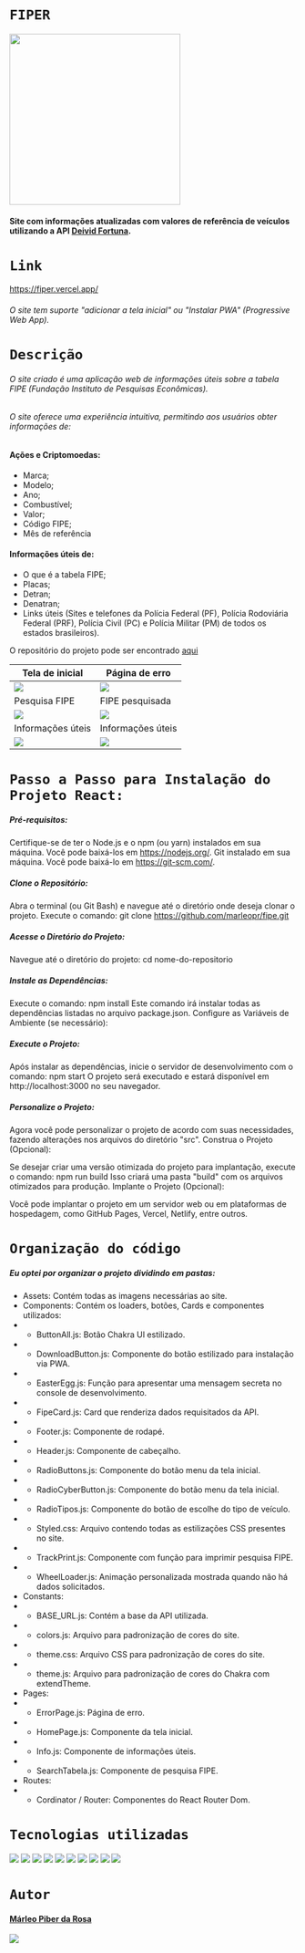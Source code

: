 # `FIPER`

<img src="./src/assets/musclecarLogo.png" width="300px">

#### Site com informações atualizadas com valores de referência de veículos utilizando a API [Deivid Fortuna](https://deividfortuna.github.io/fipe/).

# `Link`

https://fiper.vercel.app/

###### O site tem suporte "adicionar a tela inicial" ou "Instalar PWA" (Progressive Web App).

# `Descrição`

###### O site criado é uma aplicação web de informações úteis sobre a tabela FIPE (Fundação Instituto de Pesquisas Econômicas).

###### O site oferece uma experiência intuitiva, permitindo aos usuários obter informações de:

#### Ações e Criptomoedas:

- Marca;
- Modelo;
- Ano;
- Combustível;
- Valor;
- Código FIPE;
- Mês de referência

#### Informações úteis de:

- O que é a tabela FIPE;
- Placas;
- Detran;
- Denatran;
- Links úteis (Sites e telefones da Polícia Federal (PF), Polícia Rodoviária Federal (PRF), Polícia Civil (PC) e Polícia Militar (PM) de todos os estados brasileiros).

O repositório do projeto pode ser encontrado [aqui](https://github.com/marleopr/fipe)

| Tela de inicial                      | Página de erro                         |
| ------------------------------------ | -------------------------------------- |
| <img src="src\assets\HomePage.jpg" > | <img src="src\assets\ErrorPage.jpg" >  |
| Pesquisa FIPE                        | FIPE pesquisada                        |
| <img src="src\assets\Fipe.jpg" >     | <img src="src\assets\FipeSearch.jpg" > |
| Informações úteis                    | Informações úteis                      |
| <img src="src\assets\Info.jpg" >     | <img src="src\assets\InfoMais.jpg" >   |

# `Passo a Passo para Instalação do Projeto React:`

##### Pré-requisitos:

Certifique-se de ter o Node.js e o npm (ou yarn) instalados em sua máquina. Você pode baixá-los em https://nodejs.org/.
Git instalado em sua máquina. Você pode baixá-lo em https://git-scm.com/.

##### Clone o Repositório:

Abra o terminal (ou Git Bash) e navegue até o diretório onde deseja clonar o projeto.
Execute o comando: git clone https://github.com/marleopr/fipe.git

##### Acesse o Diretório do Projeto:

Navegue até o diretório do projeto: cd nome-do-repositorio

##### Instale as Dependências:

Execute o comando: npm install
Este comando irá instalar todas as dependências listadas no arquivo package.json.
Configure as Variáveis de Ambiente (se necessário):

##### Execute o Projeto:

Após instalar as dependências, inicie o servidor de desenvolvimento com o comando: npm start
O projeto será executado e estará disponível em http://localhost:3000 no seu navegador.

##### Personalize o Projeto:

Agora você pode personalizar o projeto de acordo com suas necessidades, fazendo alterações nos arquivos do diretório "src".
Construa o Projeto (Opcional):

Se desejar criar uma versão otimizada do projeto para implantação, execute o comando: npm run build
Isso criará uma pasta "build" com os arquivos otimizados para produção.
Implante o Projeto (Opcional):

Você pode implantar o projeto em um servidor web ou em plataformas de hospedagem, como GitHub Pages, Vercel, Netlify, entre outros.

# `Organização do código`

##### Eu optei por organizar o projeto dividindo em pastas:

- Assets: Contém todas as imagens necessárias ao site.
- Components: Contém os loaders, botões, Cards e componentes utilizados:
- - ButtonAll.js: Botão Chakra UI estilizado.
- - DownloadButton.js: Componente do botão estilizado para instalação via PWA.
- - EasterEgg.js: Função para apresentar uma mensagem secreta no console de desenvolvimento.
- - FipeCard.js: Card que renderiza dados requisitados da API.
- - Footer.js: Componente de rodapé.
- - Header.js: Componente de cabeçalho.
- - RadioButtons.js: Componente do botão menu da tela inicial.
- - RadioCyberButton.js: Componente do botão menu da tela inicial.
- - RadioTipos.js: Componente do botão de escolhe do tipo de veículo.
- - Styled.css: Arquivo contendo todas as estilizações CSS presentes no site.
- - TrackPrint.js: Componente com função para imprimir pesquisa FIPE.
- - WheelLoader.js: Animação personalizada mostrada quando não há dados solicitados.
- Constants:
- - BASE_URL.js: Contém a base da API utilizada.
- - colors.js: Arquivo para padronização de cores do site.
- - theme.css: Arquivo CSS para padronização de cores do site.
- - theme.js: Arquivo para padronização de cores do Chakra com extendTheme.
- Pages:
- - ErrorPage.js: Página de erro.
- - HomePage.js: Componente da tela inicial.
- - Info.js: Componente de informações úteis.
- - SearchTabela.js: Componente de pesquisa FIPE.
- Routes:
- - Cordinator / Router: Componentes do React Router Dom.

# `Tecnologias utilizadas`

<div>
<img src="https://img.shields.io/badge/Visual_Studio_Code-0078D4?style=for-the-badge&logo=visual%20studio%20code&logoColor=white">
<img src="https://img.shields.io/badge/JavaScript-F7DF1E?style=for-the-badge&logo=javascript&logoColor=black">
<img src="https://img.shields.io/badge/React-20232A?style=for-the-badge&logo=react&logoColor=61DAFB">
<img src="https://img.shields.io/badge/HTML5-E34F26?style=for-the-badge&logo=html5&logoColor=white">
<img src="https://img.shields.io/badge/CSS3-1572B6?style=for-the-badge&logo=css3&logoColor=white">
<img src="https://img.shields.io/badge/styled--components-DB7093?style=for-the-badge&logo=styled-components&logoColor=white">
<img src="https://img.shields.io/badge/GIT-E44C30?style=for-the-badge&logo=git&logoColor=white">
<img src="https://img.shields.io/badge/GitHub-100000?style=for-the-badge&logo=github&logoColor=white">
<img src="https://img.shields.io/badge/Markdown-000000?style=for-the-badge&logo=markdown&logoColor=white">
<img src="https://img.shields.io/badge/React_Router-CA4245?style=for-the-badge&logo=react-router&logoColor=white">
</div>

# `Autor`

#### [Márleo Piber da Rosa](https://github.com/marleopr)

<img src="src\assets\marleopr.jpg">
